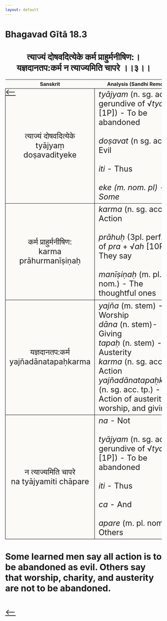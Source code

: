 ```yaml
---
layout: default
---
```

<!---
Text can be **bold**, _italic_, or ~~strikethrough~~.

[Link to another page](./another-page.html)

There should be whitespace between paragraphs.

There should be whitespace between paragraphs. We recommend including a README, or a file with information about your project.
--->

# Bhagavad Gītā 18.3

<style>
table {
  border-collapse: collapse;
  border-style: hidden;
}
th {
  background: #FBFAF7;
}
td {
  font-size: 25px;
  background: #FBFAF7;
  border: 1px solid black;
}
div.move {
  font-size: 25px;
}
</style>

<h1 style="text-align:center">
त्याज्यं दोषवदित्येके कर्म प्राहुर्मनीषिण:। <br>
यज्ञदानतप:कर्म न त्याज्यमिति चापरे ।।३।।
</h1>
<div class="move" style="position:relative;min-width:960px">
 <p style="position: absolute;left:0;top:0"><a href="./v18-2.html">⟵</a></p>
</div>
<div class="move" style="position:relative;min-width:960px">
 <p style="position: absolute;right:0;top:0"><a href="./v18-4.html">⟶</a></p>
</div>

| Sanskrit | Analysis (Sandhi Removed) |
|:-:|-|
|  त्याज्यं दोषवदित्येके<br>tyājyaṃ doṣavadityeke  | <em>tyājyam</em> (n. sg. acc. gerundive of √<em>tyaj</em> [1P]) - To be abandoned<br><br><em>doṣavat</em> (n sg. acc.) - Evil <br><br><em>iti</em> - Thus<br><br><em>eke<em> (m. nom. pl) - Some  |
| कर्म प्राहुर्मनीषिण:<br>karma prāhurmanīṣiṇaḥ | <em>karma</em> (n. sg. acc.) - Action<br><br><em>prāhuḥ</em> (3pl. perf. ind. of <em>pra</em> + √<em>ah</em> [10P]) - They say<br><br><em>manīṣiṇaḥ</em> (m. pl. nom.) - The thoughtful ones |
| यज्ञदानतप:कर्म<br>yajñadānatapaḥkarma | <em>yajña</em> (m. stem) - Worship<br><em>dāna</em> (n. stem)- Giving<br><em>tapaḥ</em> (n. stem) - Austerity<br><em>karma</em> (n. sg. acc.) - Action<br><em>yajñadānatapaḥkarma</em> (n. sg. acc. tp.) - Action of austerity, worship, and giving |
| न त्याज्यमिति चापरे<br>na tyājyamiti chāpare | <em>na</em> - Not<br><br><em>tyājyam</em> (n. sg. acc. gerundive of √<em>tyaj</em> [1P]) - To be abandoned<br><br><em>iti</em> - Thus<br><br><em>ca</em> - And<br><br><em>apare</em> (m. pl. nom.) - Others |

<h1>
Some learned men say all action is to be abandoned as evil. Others say that
worship, charity, and austerity are not to be abandoned.
</h1>
<div class="move" style="position:relative;min-width:960px">
 <p style="position: absolute;left:0;top:0"><a href="./v18-2.html">⟵</a></p>
</div>
<div class="move" style="position:relative;min-width:960px">
 <p style="position: absolute;right:0;top:0"><a href="./v18-4.html">⟶</a></p>
</div>
